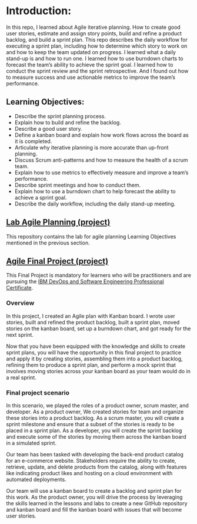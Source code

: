 # Introduction:
In this repo, I learned about Agile iterative planning. How to create good user stories, estimate and assign story points, build and refine a product backlog, and build a sprint plan. 
This repo describes the daily workflow for executing a sprint plan, including how to determine which story to work on and how to keep the team updated on progress. I learned what a daily stand-up is and how to run one. I learned how to use burndown charts to forecast the team’s ability to achieve the sprint goal. I learned how to conduct the sprint review and the sprint retrospective. And I found out how to measure success and use actionable metrics to improve the team’s performance.

## Learning Objectives:
- Describe the sprint planning process.
- Explain how to build and refine the backlog.
- Describe a good user story.
- Define a kanban board and explain how work flows across the board as it is completed.
- Articulate why iterative planning is more accurate than up-front planning.
- Discuss Scrum anti-patterns and how to measure the health of a scrum team.
- Explain how to use metrics to effectively measure and improve a team’s performance.
- Describe sprint meetings and how to conduct them.
- Explain how to use a burndown chart to help forecast the ability to achieve a sprint goal.
- Describe the daily workflow, including the daily stand-up meeting.

## [Lab Agile Planning (project)](https://github.com/ayoub-chaieb/lab-agile-planning/projects)
This repository contains the lab for agile planning Learning Objectives mentioned in the previous section.

## [Agile Final Project (project)](https://github.com/ayoub-chaieb/lab-agile-planning/projects)
This Final Project is mandatory for learners who will be practitioners and are pursuing the [IBM DevOps and Software Engineering Professional Certificate](https://www.edx.org/certificates/professional-certificate/ibm-devops-and-software-engineering?index=product&queryID=6fb5f3bdb1661a739ae1c9bd6d087185&position=2&results_level=first-level-results&term=IBM+DevOps+Professional+Certificate&objectID=program-8ff977cd-9187-4822-8d28-77b8561db968&campaign=DevOps+and+Software+Engineering&source=edX&product_category=professional-certificate&placement_url=https%3A%2F%2Fwww.edx.org%2Fsearch).

### Overview
In this project, I created an Agile plan with Kanban board. I wrote user stories, built and refined the product backlog, built a sprint plan, moved stories on the kanban board, set up a burndown chart, and got ready for the next sprint.

Now that you have been equipped with the knowledge and skills to create sprint plans, you will have the opportunity in this final project to practice and apply it by creating stories, assembling them into a product backlog, refining them to produce a sprint plan, and perform a mock sprint that involves moving stories across your kanban board as your team would do in a real sprint.

### Final project scenario
In this scenario, we played the roles of a product owner, scrum master, and developer. As a product owner, We created stories for team and organize these stories into a product backlog. As a scrum master, you will create a sprint milestone and ensure that a subset of the stories is ready to be placed in a sprint plan. As a developer, you will create the sprint backlog and execute some of the stories by moving them across the kanban board in a simulated sprint.

Our team has been tasked with developing the back-end product catalog for an e-commerce website. Stakeholders require the ability to create, retrieve, update, and delete products from the catalog, along with features like indicating product likes and hosting on a cloud environment with automated deployments.

Our team will use a kanban board to create a backlog and sprint plan for this work. As the product owner, you will drive the process by leveraging the skills learned in the lessons and labs to create a new GitHub repository and kanban board and fill the kanban board with issues that will become user stories.
